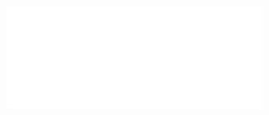 <div align="center">
  <p>
    <a href="https://vexial.xyz"><img src="vexial.png" width="550" alt="VexialLogo" /></a>
  </p>
</div>
